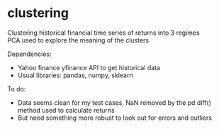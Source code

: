 # clustering
Clustering historical financial time series of returns into 3 regimes\
PCA used to explore the meaning of the clusters

Dependencies:
- Yahoo finance yfinance API to get historical data
- Usual libraries: pandas, numpy, sklearn

To do:
- Data seems clean for my test cases, NaN removed by the pd diff() method used to calculate returns
- But need something more robust to look out for errors and outliers
